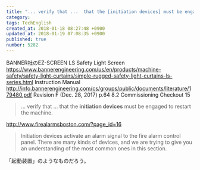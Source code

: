 ```yaml
---
title: "... verify that ...  that the [initiation devices] must be engaged to restart the machine."
category: 
tags: TechEnglish
created_at: 2018-01-18 08:27:48 +0900
updated_at: 2018-01-19 07:08:35 +0900
published: true
number: 5282
---
```


BANNER社のEZ-SCREEN LS Safety Light Screen
https://www.bannerengineering.com/us/en/products/machine-safety/safety-light-curtains/simple-rugged-safety-light-curtains-ls-series.html
Instruction Manual
http://info.bannerengineering.com/cs/groups/public/documents/literature/179480.pdf
Revision F (Dec. 28, 2017)
p.64
8.2 Commissioning Checkout
15

> ... verify that ...  that the **initiation devices** must be engaged to restart the machine.

http://www.firealarmsboston.com/?page_id=16
> Initiation devices activate an alarm signal to the fire alarm control panel. There are many kinds of devices, and we are trying to give you an understanding of the most common ones in this section.

「起動装置」のようなものだろう。


